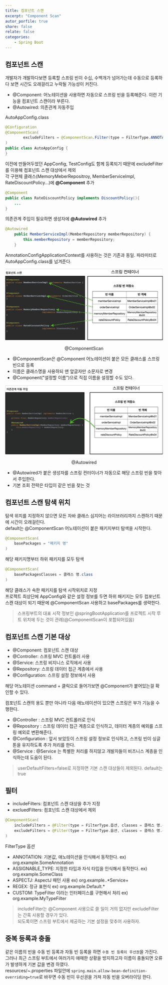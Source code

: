 ```yaml
---
title: 컴포넌트 스캔
excerpt: "Component Scan"
autor_porfile: true
share: false
relate: false
categories:
    - Spring Boot
---
```


## 컴포넌트 스캔
개발자가 개발하다보면 등록할 스프링 빈이 수십, 수백개가 넘어가는데 수동으로 등록하다 보면 시간도 오래걸리고 누락될 가능성이 커진다.  
* @Component: 어노테이션을 사용하면 자동으로 스프링 빈을 등록해준다. 이런 기능을 컴포넌트 스캔이라 부른다.
* @Autowired: 의존관계 자동주입

AutoAppConfig.class
~~~java
@Configuration
@ComponentScan(
        excludeFilters = @ComponentScan.Filter(type = FilterType.ANNOTATION, classes = Configuration.class)
)
public class AutoAppConfig {
}
~~~
이전에 만들어두었던 AppConfig, TestConfig도 함께 등록되기 때문에 excludeFilter를 이용해 컴포넌트 스캔 대상에서 제외  
각 구현체 클래스(MemoryMeberRepositroy, MemberServiceImpl, RateDiscountPolicy...)에 **@Component** 추가
~~~java
@Component
public class RateDiscountPolicy implements DiscountPolicy(){
    ...
}
~~~
의존관계 주입이 필요하면 생성자에 **@Autowired** 추가
~~~java
@Autowired
    public MemberServiceImpl(MemberRepository memberRepository) {
        this.memberRepository = memberRepository;
    }
~~~

AnnotationConfigApplicationContext를 사용하는 것은 기존과 동일. 파라미터로 AutoAppConfig.class를 넘겨준다.

<div><img src = "../../assets/images/blogImg/2022-03-14-1.jpg"/></div>
<p align="center">@ComponentScan</p>

* @ComponentScan은 @Component 어노테이션이 붙은 모든 클래스를 스프링 빈으로 등록
* 이름은 클래스명을 사용하되 맨 앞글자만 소문자로 변경
* @Component("설정할 이름")으로 직접 이름을 설정할 수도 있다.

<div><img src = "../../assets/images/blogImg/2022-03-14-2.jpg"/></div>
<p align="center">@Autowired</p>

* @Autowired가 붙은 생성자를 스프링 컨터이너가 자동으로 해당 스프링 빈을 찾아서 주입한다.
* 기본 조회 전략은 타입이 같은 빈을 찾는 것

## 컴포넌트 스캔 탐색 위치
탐색 위치를 지정하지 않으면 모든 자바 클래스 심지어는 라이브러리까지 스캔하기 때문에 시간이 오래걸린다.  
default는 @ComponentScan 어노테이션이 붙은 패키지부터 탐색을 시작한다.
~~~java
@ComponentScan(
    basePackages = "패키지 명"
)
~~~
해당 패키지명부터 하위 패키지를 모두 탐색
~~~java
@ComponentScan(
    basePackagesClasses = 클래스 명.class
)
~~~
해당 클래스가 속한 패키지를 탐색 시작위치로 지정  
프로젝트 최상단에 AppConfig와 같은 설정 정보를 두면 하위 패키지는 모두 컴포넌트 스캔 대상이 되기 때문에 @ComponentScan 사용하고 basePackages를 생략한다. 
> 스프링부트의 대표 시작 정보인 @springBootApplication를 프로젝트 시작 루트 위치에 두는 것이 관례(@ComponentScan이 포함되어있음)

## 컴포넌트 스캔 기본 대상
* @Component: 컴포넌트 스캔 대상
* @Controller: 스프링 MVC 컨트롤러 사용
* @Service: 스프링 비지니스 로직에서 사용
* @Repository: 스프링 데이터 접근 계층에서 사용 
* @Configuration: 스프링 설정 정보에서 사용

해당 어노테이션 command + 클릭으로 들어가보면 @Component가 붙어있는걸 확인할 수 있다.  

컴포넌트 스캔의 용도 뿐만 아니라 다음 애노테이션이 있으면 스프링은 부가 기능을 수행한다. 
* @Controller : 스프링 MVC 컨트롤러로 인식
* @Repository : 스프링 데이터 접근 계층으로 인식하고, 데이터 계층의 예외를 스프링 예외로 변환해준다. 
* @Configuration : 앞서 보았듯이 스프링 설정 정보로 인식하고, 스프링 빈이 싱글톤을 유지하도록 추가 처리를 한다.
* @Service : @Service 는 특별한 처리를 하지않고 개발자들이 비즈니스 계층을 인식하는데 도움이 된다.

> userDefaultFilters=false로 지정하면 기본 스캔 대상들이 제외된다. default는 true

## 필터
* includeFilters: 컴포넌트 스캔 대상을 추가 지정
* excluedFilters: 컴포넌트 스캔 대상에서 제외
~~~java
@ComponentScan(
    includeFilters = @Filter(type = FilterType.옵션, classes = 클래스 명.class,
    excludeFilters = @Filter(type = FilterType.옵션, classes = 클래스 명.class)
)
~~~
FilterType 옵션
* ANNOTATION: 기본값, 애노테이션을 인식해서 동작한다. ex) org.example.SomeAnnotation
* ASSIGNABLE_TYPE: 지정한 타입과 자식 타입을 인식해서 동작한다. ex) org.example.SomeClass
* ASPECTJ: AspectJ 패턴 사용 ex) org.example..*Service+
* REGEX: 정규 표현식 ex) org\.example\.Default.*
* CUSTOM: TypeFilter 이라는 인터페이스를 구현해서 처리 ex) org.example.MyTypeFilter

> includeFilter는 @Component 사용으로 쓸 일이 거의 없지만 excludeFilter는 간혹 사용할 경우가 있다.  
> 되도록이면 스프링 부트에서 제공하는 기본 설정을 맞추어 사용하자.

## 중복 등록과 충돌
같은 이름의 빈을 수동 빈 등록과 자동 빈 등록을 하면 `수동 빈 등록이 우선권`</span>을 가진다.  
그러나 최근 스프링 부트에서 여러가지 애매한 상황을 방지하고자 이름이 충돌되면 오류가 발생하게 기본 값을 변경 하였다.  
resources/~.properties 파일안에 `spring.main.allow-bean-definition-overriding=true`로 바꾸면 수동 빈이 우선권을 가져 자동 빈을 오버라이딩 한다. 